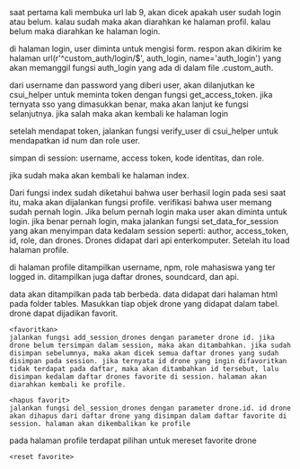 <NOT LOGGED IN>
saat pertama kali membuka url lab 9, akan dicek apakah user sudah login atau belum. kalau sudah maka akan diarahkan ke halaman profil. kalau belum maka diarahkan ke halaman login.

di halaman login, user diminta untuk mengisi form. respon akan dikirim ke halaman url(r'^custom_auth/login/$', auth_login, name='auth_login') yang akan memanggil fungsi auth_login yang ada di dalam file .custom_auth.

dari username dan password yang diberi user, akan dilanjutkan ke csui_helper untuk meminta token dengan fungsi get_access_token. jika ternyata sso yang dimasukkan benar, maka akan lanjut ke fungsi selanjutnya. jika salah maka akan kembali ke halaman login

setelah mendapat token, jalankan fungsi verify_user di csui_helper untuk mendapatkan id num dan role user.

simpan di session: username, access token, kode identitas, dan role.

jika sudah maka akan kembali ke halaman index.



<LOGGED IN>
Dari fungsi index sudah diketahui bahwa user berhasil login pada sesi saat itu, maka akan dijalankan fungsi profile.

<PROFILE>
verifikasi bahwa user memang sudah pernah login. Jika belum pernah login maka user akan diminta untuk login. jika benar pernah login, maka jalankan fungsi set_data_for_session yang akan menyimpan data kedalam session seperti: author, access_token, id, role, dan drones. Drones didapat dari api enterkomputer. Setelah itu load halaman profile.

di halaman profile ditampilkan username, npm, role mahasiswa yang ter logged in. ditampilkan juga daftar drones, soundcard, dan api.

data akan ditampilkan pada tab berbeda. data didapat dari halaman html pada folder tables. Masukkan tiap objek drone yang didapat dalam tabel. drone dapat dijadikan favorit.

	<favoritkan>
	jalankan fungsi add_session_drones dengan parameter drone id. jika drone belum tersimpan dalam session, maka akan ditambahkan. jika sudah disimpan sebelumnya, maka akan dicek semua daftar drones yang sudah disimpan pada session. jika ternyata id drone yang ingin difavoritkan tidak terdapat pada daftar, maka akan ditambahkan id tersebut, lalu disimpan kedalam daftar drones favorite di session. halaman akan diarahkan kembali ke profile.

	<hapus favorit>
	jalankan fungsi del_session_drones dengan parameter drone.id. id drone akan dihapus dari daftar drone yang disimpan dalam daftar favorite di session. halaman akan dikembalikan ke profile

pada halaman profile terdapat pilihan untuk mereset favorite drone

	<reset favorite>
